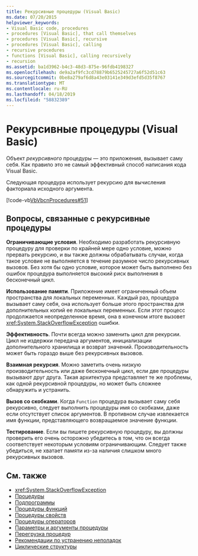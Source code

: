 ```yaml
---
title: Рекурсивные процедуры (Visual Basic)
ms.date: 07/20/2015
helpviewer_keywords:
- Visual Basic code, procedures
- procedures [Visual Basic], that call themselves
- procedures [Visual Basic], recursive
- procedures [Visual Basic], calling
- recursive procedures
- functions [Visual Basic], calling recursively
- recursion
ms.assetid: ba1d3962-b4c3-48d3-875e-96fdb4198327
ms.openlocfilehash: de9a2af9fc3cd78879b6525245727a6f52d51c63
ms.sourcegitcommit: 0be8a279af6d8a43e03141e349d3efd5d35f8767
ms.translationtype: MT
ms.contentlocale: ru-RU
ms.lasthandoff: 04/18/2019
ms.locfileid: "58832389"
---
```

# <a name="recursive-procedures-visual-basic"></a>Рекурсивные процедуры (Visual Basic)
Объект *рекурсивного* процедуры — это приложения, вызывает саму себя. Как правило это не самый эффективный способ написания кода Visual Basic.  
  
 Следующая процедура использует рекурсию для вычисления факториала исходного аргумента.  
  
 [!code-vb[VbVbcnProcedures#51](~/samples/snippets/visualbasic/VS_Snippets_VBCSharp/VbVbcnProcedures/VB/Class1.vb#51)]  
  
## <a name="considerations-with-recursive-procedures"></a>Вопросы, связанные с рекурсивные процедуры  
 **Ограничивающие условия**. Необходимо разработать рекурсивную процедуру для проверки по крайней мере одно условие, можно прервать рекурсию, и вы также должны обрабатывать случаи, когда такое условие не выполняется в течение разумное число рекурсивных вызовов. Без хотя бы одно условие, которое может быть выполнено без ошибок процедура выполняется высокий риск выполнения в бесконечный цикл.  
  
 **Использование памяти**. Приложение имеет ограниченный объем пространства для локальных переменных. Каждый раз, процедура вызывает саму себя, она использует больше этого пространства для дополнительных копий ее локальных переменных. Если этот процесс продолжается неопределенное время, она в конечном итоге вызовет <xref:System.StackOverflowException> ошибки.  
  
 **Эффективность**. Почти всегда можно заменить цикл для рекурсии. Цикл не издержки передача аргументов, инициализации дополнительного хранилища и возврат значений. Производительность может быть гораздо выше без рекурсивных вызовов.  
  
 **Взаимная рекурсия**. Можно заметить очень низкую производительность или даже бесконечный цикл, если две процедуры вызывают друг друга. Такая архитектура представляет те же проблемы, как одной рекурсивной процедуры, но может быть сложнее обнаружить и устранить.  
  
 **Вызов со скобками**. Когда `Function` процедура вызывает саму себя рекурсивно, следует выполнить процедуры имя со скобками, даже если отсутствует список аргументов. В противном случае извлекается имя функции, представляющего возвращаемое значение функции.  
  
 **Тестирование**. Если вы пишете рекурсивную процедуру, вы должны проверить его очень осторожно убедитесь в том, что он всегда соответствует некоторым условиям ограничивающим. Следует также убедиться, не хватает памяти из-за наличия слишком много рекурсивных вызовов.  
  
## <a name="see-also"></a>См. также

- <xref:System.StackOverflowException>
- [Процедуры](./index.md)
- [Подпрограммы](./sub-procedures.md)
- [Процедуры функций](./function-procedures.md)
- [Процедуры свойств](./property-procedures.md)
- [Процедуры операторов](./operator-procedures.md)
- [Параметры и аргументы процедуры](./procedure-parameters-and-arguments.md)
- [Перегрузка процедур](./procedure-overloading.md)
- [Рекомендации по устранению неполадок](./troubleshooting-procedures.md)
- [Циклические структуры](../../../../visual-basic/programming-guide/language-features/control-flow/loop-structures.md)

